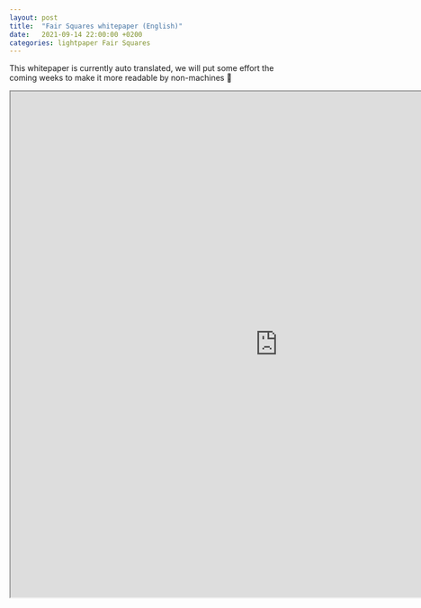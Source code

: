 ```yaml
---
layout: post
title:  "Fair Squares whitepaper (English)"
date:   2021-09-14 22:00:00 +0200
categories: lightpaper Fair Squares
---
```


This whitepaper is currently auto translated, we will put some effort the coming weeks to make it more readable by non-machines 💚

<iframe src="https://drive.google.com/file/d/1Uz_eTUKOcvjQu9R5zYNVJoF2KNGts7kW/view" width="950" height="900" allow="autoplay"></iframe>

